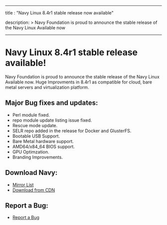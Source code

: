  
---
title : "Navy Linux 8.4r1 stable release now available"

description: >
    Navy Foundation is proud to announce the stable release of the Navy Linux Available now

---
# Navy Linux 8.4r1 stable release available!

Navy Foundation is proud to announce the stable release of the Navy Linux Available now. Huge Improvments in 8.4r1 as compatible for cloud, bare metal servers and virtualization platform.

## Major Bug fixes and updates:

- Perl module fixed.
- repo module update listing issue fixed.
- Rescue mode update. 
- SELR repo added in the release for Docker and GlusterFS.
- Bootable USB Support.
- Bare Metal hardware support.
- AMD64/x84_64 BIOS support.
- GPU Optimzation.
- Branding Improvements.

## Download Navy:

- [Mirror List](https://navylinux.org/mirrorlist/)
- [Download from CDN]() 

## Report a Bug:

- [Report a Bug](https://git.navylinux.org/issue-tracker/general/-/issues)